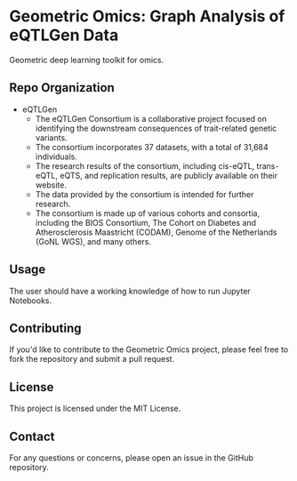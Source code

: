 # Geometric Omics: Graph Analysis of eQTLGen Data

Geometric deep learning toolkit for omics.

## Repo Organization

- eQTLGen
  - The eQTLGen Consortium is a collaborative project focused on identifying the downstream consequences of trait-related genetic variants.
  - The consortium incorporates 37 datasets, with a total of 31,684 individuals.
  - The research results of the consortium, including cis-eQTL, trans-eQTL, eQTS, and replication results, are publicly available on their website.
  - The data provided by the consortium is intended for further research.
  - The consortium is made up of various cohorts and consortia, including the BIOS Consortium, The Cohort on Diabetes and Atherosclerosis Maastricht (CODAM), Genome of the Netherlands (GoNL WGS), and many others.

## Usage

The user should have a working knowledge of how to run Jupyter Notebooks.

## Contributing

If you'd like to contribute to the Geometric Omics project, please feel free to fork the repository and submit a pull request.

## License

This project is licensed under the MIT License.

## Contact

For any questions or concerns, please open an issue in the GitHub repository.
